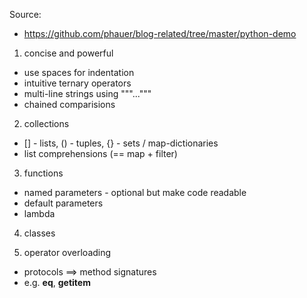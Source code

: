 Source:
- https://github.com/phauer/blog-related/tree/master/python-demo

1. concise and powerful
 - use spaces for indentation
 - intuitive ternary operators
 - multi-line strings using """..."""
 - chained comparisions

2. collections
 - [] - lists, () - tuples, {} - sets / map-dictionaries
 - list comprehensions (== map + filter)

3. functions
 - named parameters - optional but make code readable
 - default parameters
 - lambda

4. classes

5. operator overloading
 - protocols ==> method signatures
  - e.g. __eq__, __getitem__
